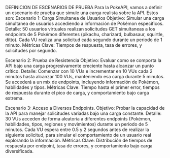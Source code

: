 DEFINICION DE ESCENARIOS DE PRUEBA
Para la PokeAPI, vamos a definir un escenario de prueba que simule una carga realista sobre la API. Estos son:
Escenario 1: Carga Simultanea de Usuarios
Objetivo: Simular una carga simultanea de usuarios accediendo a información de Pokémon específicos.
Detalle: 50 usuarios virtuales realizan solicitudes GET simultaneas a los endpoints de 5 Pokémon diferentes (pikachu, charizard, bulbasaur, squirtle, ditto). Cada VU realiza una solicitud cada segundo durante un periodo de 1 minuto.
Métricas Clave: Tiempos de respuesta, tasa de errores, y solicitudes por segundo.

Escenario 2: Prueba de Resistencia
Objetivo: Evaluar como se comporta la API bajo una carga progresivamente creciente hasta alcanzar un punto crítico.
Detalle: Comenzar con 10 VUs e incrementar en 10 VUs cada 2 minutos hasta alcanzar 100 VUs, manteniendo esa carga durante 5 minutos. Se accederá a un mix de endpoints, incluyendo información de Pokémon, habilidades y tipos.
Métricas Clave: Tiempo hasta el primer error, tiempos de respuesta durante el pico de carga, y comportamiento bajo carga extrema.

Escenario 3: Acceso a Diversos Endpoints.
Objetivo: Probar la capacidad de la API para manejar solicitudes variadas bajo una carga constante.
Detalle: 30 VUs acceden de forma aleatoria a diferentes endpoints (Pokémon, habilidades, tipos, regiones y movimientos) durante un periodo de 5 minutos. Cada VU espera entre 0.5 y 2 segundos antes de realizar la siguiente solicitud, para simular el comportamiento de un usuario real explorando la información.
Métricas Clave: Distribución de tiempos de respuesta por endpoint, tasa de errores, y comportamiento bajo carga diversificada. 
